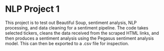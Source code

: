 # NLP Project 1
 This project is to test out Beautiful Soup, sentiment analysis, NLP processing, and data cleaning for a sentiment pipeline. The code takes selected tickers, cleans the data received from the scraped HTML links, and then produces a sentiment analysis using the Pegasus sentiment analysis model. This can then be exported to a .csv file for inspection.
